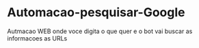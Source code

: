 # Automacao-pesquisar-Google
Autmacao WEB onde voce digita o que quer e o bot vai buscar as informacoes as URLs
